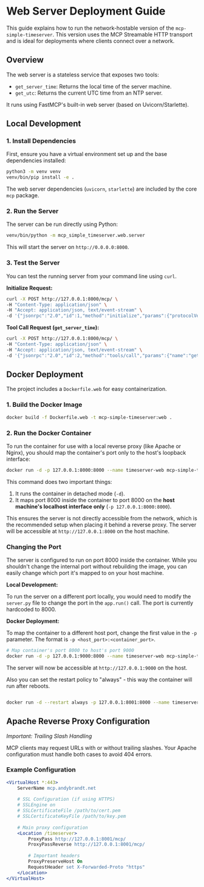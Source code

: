 # Web Server Deployment Guide

This guide explains how to run the network-hostable version of the `mcp-simple-timeserver`. This version uses the MCP Streamable HTTP transport and is ideal for deployments where clients connect over a network.

## Overview

The web server is a stateless service that exposes two tools:
-   `get_server_time`: Returns the local time of the server machine.
-   `get_utc`: Returns the current UTC time from an NTP server.

It runs using FastMCP's built-in web server (based on Uvicorn/Starlette).

## Local Development

### 1. Install Dependencies

First, ensure you have a virtual environment set up and the base dependencies installed:

```bash
python3 -m venv venv
venv/bin/pip install -e .
```

The web server dependencies (`uvicorn`, `starlette`) are included by the core `mcp` package.

### 2. Run the Server

The server can be run directly using Python:

```bash
venv/bin/python -m mcp_simple_timeserver.web.server
```
This will start the server on `http://0.0.0.0:8000`.

### 3. Test the Server

You can test the running server from your command line using `curl`.

**Initialize Request:**
```bash
curl -X POST http://127.0.0.1:8000/mcp/ \
-H "Content-Type: application/json" \
-H "Accept: application/json, text/event-stream" \
-d '{"jsonrpc":"2.0","id":1,"method":"initialize","params":{"protocolVersion":"2024-11-05","clientInfo":{"name":"test-client","version":"1.0"},"capabilities":{}}}'
```

**Tool Call Request (`get_server_time`):**
```bash
curl -X POST http://127.0.0.1:8000/mcp/ \
-H "Content-Type: application/json" \
-H "Accept: application/json, text/event-stream" \
-d '{"jsonrpc":"2.0","id":2,"method":"tools/call","params":{"name":"get_server_time","arguments":{}}}'
```

## Docker Deployment

The project includes a `Dockerfile.web` for easy containerization.

### 1. Build the Docker Image

```bash
docker build -f Dockerfile.web -t mcp-simple-timeserver:web .
```

### 2. Run the Docker Container

To run the container for use with a local reverse proxy (like Apache or Nginx), you should map the container's port only to the host's loopback interface:

```bash
docker run -d -p 127.0.0.1:8000:8000 --name timeserver-web mcp-simple-timeserver:web
```
This command does two important things:
1.  It runs the container in detached mode (`-d`).
2.  It maps port 8000 inside the container to port 8000 on the **host machine's localhost interface only** (`-p 127.0.0.1:8000:8000`).

This ensures the server is not directly accessible from the network, which is the recommended setup when placing it behind a reverse proxy. The server will be accessible at `http://127.0.0.1:8000` on the host machine.

### Changing the Port

The server is configured to run on port 8000 inside the container. While you shouldn't change the internal port without rebuilding the image, you can easily change which port it's mapped to on your host machine.

**Local Development:**

To run the server on a different port locally, you would need to modify the `server.py` file to change the port in the `app.run()` call. The port is currently hardcoded to 8000.

**Docker Deployment:**

To map the container to a different host port, change the first value in the `-p` parameter. The format is `-p <host_port>:<container_port>`.

```bash
# Map container's port 8000 to host's port 9000
docker run -d -p 127.0.0.1:9000:8000 --name timeserver-web mcp-simple-timeserver:web
```

The server will now be accessible at `http://127.0.0.1:9000` on the host. 

Also you can set the restart  policy to "always" - this way the container will run after reboots.

```bash

docker run -d --restart always -p 127.0.0.1:8001:8000 --name timeserver-web mcp-simple-timeserver:web
```

## Apache Reverse Proxy Configuration

*Important: Trailing Slash Handling*

MCP clients may request URLs with or without trailing slashes. Your Apache configuration must handle both cases to avoid 404 errors.

### Example Configuration

```apache
<VirtualHost *:443>
    ServerName mcp.andybrandt.net
    
    # SSL Configuration (if using HTTPS)
    # SSLEngine on
    # SSLCertificateFile /path/to/cert.pem
    # SSLCertificateKeyFile /path/to/key.pem
    
    # Main proxy configuration 
    <Location /timeserver>
        ProxyPass http://127.0.0.1:8001/mcp/
        ProxyPassReverse http://127.0.0.1:8001/mcp/
        
        # Important headers
        ProxyPreserveHost On
        RequestHeader set X-Forwarded-Proto "https"
    </Location>
</VirtualHost>
```
